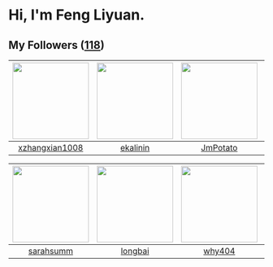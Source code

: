 # Hi, I'm Feng Liyuan.

## My Followers ([118](https://github.com/SunRunAway?tab=followers))

| <img src="https://avatars.githubusercontent.com/u/15918072?v=4" width="150" height="150" /> | <img src="https://avatars.githubusercontent.com/u/234891?v=4" width="150" height="150" /> | <img src="https://avatars.githubusercontent.com/u/1446531?v=4" width="150" height="150" /> | <img src="https://avatars.githubusercontent.com/u/1492263?v=4" width="150" height="150" /> |
| :-----------------------------------------------------------------------------------------: | :---------------------------------------------------------------------------------------: | :----------------------------------------------------------------------------------------: | :----------------------------------------------------------------------------------------: |
|                     [xzhangxian1008](https://github.com/xzhangxian1008)                     |                          [ekalinin](https://github.com/ekalinin)                          |                           [JmPotato](https://github.com/JmPotato)                          |                             [nighca](https://github.com/nighca)                            |

| <img src="https://avatars.githubusercontent.com/u/5827851?v=4" width="150" height="150" /> | <img src="https://avatars.githubusercontent.com/u/1204301?v=4" width="150" height="150" /> | <img src="https://avatars.githubusercontent.com/u/35111?v=4" width="150" height="150" /> | <img src="https://avatars.githubusercontent.com/u/2173670?v=4" width="150" height="150" /> |
| :----------------------------------------------------------------------------------------: | :----------------------------------------------------------------------------------------: | :--------------------------------------------------------------------------------------: | :----------------------------------------------------------------------------------------: |
|                          [sarahsumm](https://github.com/sarahsumm)                         |                            [longbai](https://github.com/longbai)                           |                            [why404](https://github.com/why404)                           |                         [wonderflow](https://github.com/wonderflow)                        |